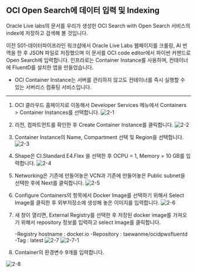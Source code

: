 ## OCI Open Search에 데이터 입력 및 Indexing

Oracle Live labs의 문서를 우리가 생성한 OCI Search with Open Search 서비스의 index에 저장하고 검색해 볼 것입니다. 

이전 S01-데이터파이프라인 워크샵에서 Oracle Live Labs 웹페이지를 크롤링, AI 번역을 한 후 JSON 파일로 저장했으며 이 문서를 OCI code editor에서 파이썬 커맨드로 
Open Search에 입력합니다. 인프라로는 Container Instance를 사용하며, 컨테이너에 FluentD를 설치한 앱을 만들었습니다. 

* OCI Container Instance는 서버를 관리하지 않고도 컨테이너를 즉시 실행할 수 있는 서버리스 컴퓨팅 서비스입니다. 
 
---

1. OCI 클라우드 홈페이지로 이동해서 Developer Services 메뉴에서 Containers > Container Instances를 선택합니다.
![2-1](https://github.com/oraclekr-data-platform/ODWS-S04-ADB-Data-Visualization/assets/150219167/14b8cfd3-8c8e-4318-b076-d4f309116508)

2. 리전, 컴파트먼트를 확인한 후 Create Container Instance를 클릭합니다.
![2-2](https://github.com/oraclekr-data-platform/ODWS-S04-ADB-Data-Visualization/assets/150219167/230e18fb-7256-4fc1-9ee4-2983a087b40a)

3. Container Instance의 Name, Compartment 선택 및 Region을 선택합니다.
![2-3](https://github.com/oraclekr-data-platform/ODWS-S04-ADB-Data-Visualization/assets/150219167/d61fb44f-51d4-4149-af2a-89f5f5824e95)

4. Shape은 CI.Standard.E4.Flex 을 선택한 후 OCPU = 1, Memory = 10 GB를 입력합니다.
![2-4](https://github.com/oraclekr-data-platform/ODWS-S04-ADB-Data-Visualization/assets/150219167/d0d95c5e-d337-4dad-987e-cdd131bf7164)

5. Networking은 기존에 만들어놓은 VCN과 기존에 만들어놓은 Public subnet을 선택한 후에 Next를 클릭합니다.
![2-5](https://github.com/oraclekr-data-platform/ODWS-S04-ADB-Data-Visualization/assets/150219167/ba918830-4e10-4aa3-9203-2c297dd18115)

6. Configure Containers의 항목에서 Docker Image를 선택하기 위해서 Select Image를 클릭한 후 외부저장소에 생성해 놓은 이미지를 입력합니다.
![2-6](https://github.com/oraclekr-data-platform/ODWS-S04-ADB-Data-Visualization/assets/150219167/e15978da-1c3c-4c9c-8e1b-f6d895242980)

7. 새 창이 열리면, External Registry를 선택한 후 저장된 docker image를 가져오기 위해서 repository 정보를 입력하고 select Image를 클릭합니다.

   -Registry hostname : docker.io
   -Repository : taewanme/ocidpwsfluentd
   -Tag : latest
![2-7](https://github.com/oraclekr-data-platform/ODWS-S04-ADB-Data-Visualization/assets/150219167/dd21fee0-2210-47b0-bc3d-660927d78606)
![2-7-1](https://github.com/oraclekr-data-platform/ODWS-S04-ADB-Data-Visualization/assets/150219167/0c3b107f-2a7a-45d5-9c70-842a1420481e)

8. Container의 환경변수 9개를 입력합니다. 

   
![2-8](https://github.com/oraclekr-data-platform/ODWS-S04-ADB-Data-Visualization/assets/150219167/d310045d-b203-47c6-b228-16f0d19c9004)

